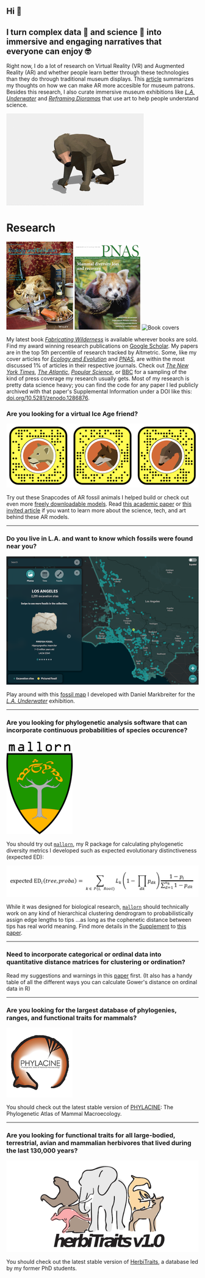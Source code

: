 ## Hi 👋 
## I turn complex data 🤖 and science 🦖 into immersive and engaging narratives that everyone can enjoy 🤓




Right now, I do a lot of research on Virtual Reality (VR) and Augmented Reality (AR) and whether people learn better through these technologies than they do through traditional museum displays. This [article](https://www.aam-us.org/2020/06/15/towards-frictionless-augmented-reality/) summarizes my thoughts on how we can make AR more accesible for museum patrons. Besides this research, I also curate immersive museum exhibitions like [*L.A. Underwater*](https://www.welikela.com/new-at-nhm-l-a-underwater) and [*Reframing Dioramas*](https://www.sciencenews.org/article/science-museum-dioramas-displays) that use art to help people understand science.  


![Shasta](./Docs/Shasta_ground_sloth.gif)


# Research

![Ecology and Evolution cover](./Docs/Ecology_and_Evolution_cover_small.png)               ![PNAS cover](./Docs/PNAS_cover_small.png)               ![Book covers](./Docs/Books.jpg)

My latest book [*Fabricating Wilderness*](https://www.amazon.com/Fabricating-Wilderness-Habitat-Dioramas-Natural/dp/1646570405) is available wherever books are sold. Find my award winning research publications on [Google Scholar](https://scholar.google.com/citations?user=hx6r5z0AAAAJ&hl=en&oi=ao). My papers are in the top 5th percentile of research tracked by Altmetric. Some, like my cover articles for [*Ecology and Evolution*](https://doi.org/10.1002/ece3.2054) and [*PNAS*](https://doi.org/10.1073/pnas.1804906115), are within the most discussed 1% of articles in their respective journals. Check out [*The New York Times*](https://www.nytimes.com/2016/02/04/science/explorers-club-mammoth-dinner.html?rref=collection/sectioncollection/science&action=click&contentCollection=science&region=rank&module=package&version=highlights&contentPlacement=1&pgtype=sectionfront&_r=0), [*The Atlantic*](https://www.theatlantic.com/science/archive/2018/10/mammals-will-need-millions-years-recover-us/573031/), [*Popular Science*](https://www.popsci.com/story/animals/escobars-invasive-hippos/), or [BBC](https://www.bbc.co.uk/newsround/60618249) for a sampling of the kind of press coverage my research usually gets. Most of my research is pretty data science heavy; you can find the code for any paper I led publicly archived with that paper's Supplemental Information under a DOI like this: [doi.org/10.5281/zenodo.1286876](doi.org/10.5281/zenodo.1286876).






### Are you looking for a virtual Ice Age friend? 
![Snapcodes](./Docs/Snapcodes.png)

Try out these Snapcodes of AR fossil animals I helped build or check out even more [freely downloadable models](https://skfb.ly/osVxM). Read [this  academic paper](https://doi.org/10.26879/1191) or [this invited article]([https://sketchfab.com/blogs/community/forging-a-3d-paleoart-pipeline-with-sketchfab/](https://web.archive.org/web/20230325094502/https://sketchfab.com/blogs/community/forging-a-3d-paleoart-pipeline-with-sketchfab/)) if you want to learn more about the science, tech, and art behind these AR models. 

 
-----------------------


### Do you live in L.A. and want to know which fossils were found near you? 
![fossil map](./Docs/Fossil_Map.png)

Play around with this [fossil map](https://fossilmap.nhm.org) I developed with Daniel Markbreiter for the [*L.A. Underwater*](https://nhm.org/la-underwater) exhibition.

 
-----------------------

### Are you looking for phylogenetic analysis software that can incorporate continuous probabilities of species occurence?
![mallorn](./Docs/mallorn_logo_small.png)

You should try out [`mallorn`](https://github.com/MegaPast2Future/mallorn), my R package for calculating phylogenetic diversity metrics I developed such as expected evolutionary distinctiveness (expected ED):

![expected ed](./Docs/Expected_ED.png)

While it was designed for biological research, [`mallorn`](https://github.com/MegaPast2Future/mallorn) should technically work on any kind of hierarchical clustering dendrogram to probabilistically assign edge lengths to tips ...as long as the cophenetic distance between tips has real world meaning. Find more details in the [Supplement](https://www.pnas.org/content/pnas/suppl/2018/10/09/1804906115.DCSupplemental/pnas.1804906115.sapp.pdf) to [this paper](https://www.pnas.org/content/115/44/11262). 


-----------------------


### Need to incorporate categorical or ordinal data into quantitative distance matrices for clustering or ordination? 

Read my suggestions and warnings in this [paper](https://www.biorxiv.org/content/10.1101/2021.11.02.466687v1) first. (It also has a handy table of all the different ways you can calculate Gower's distance on ordinal data in R)


-----------------------


### Are you looking for the largest database of phylogenies, ranges, and functional traits for mammals?
![PHYLACINE](./Docs/PHYLACINE_logo_small.png)

You should check out the latest stable version of [PHYLACINE](https://github.com/MegaPast2Future/PHYLACINE_1.2/): The Phylogenetic Atlas of Mammal Macroecology.


-----------------------


### Are you looking for functional traits for all large-bodied, terrestrial, avian and mammalian herbivores that lived during the last 130,000 years?
![HerbiTraits](./Docs/HerbiTraits_Logo.png)

You should check out the latest stable version of [HerbiTraits](https://github.com/MegaPast2Future/HerbiTraits), a database led by my former PhD students.



 


<!--
**ursus-americanus/ursus-americanus** is a ✨ _special_ ✨ repository because its `README.md` (this file) appears on your GitHub profile.

Here are some ideas to get you started:

- 🔭 I’m currently working on ...
- 🌱 I’m currently learning ...
- 👯 I’m looking to collaborate on ...
- 🤔 I’m looking for help with ...
- 💬 Ask me about ...
- 📫 How to reach me: ...
- 😄 Pronouns: ...
- ⚡ Fun fact: ...
-->
